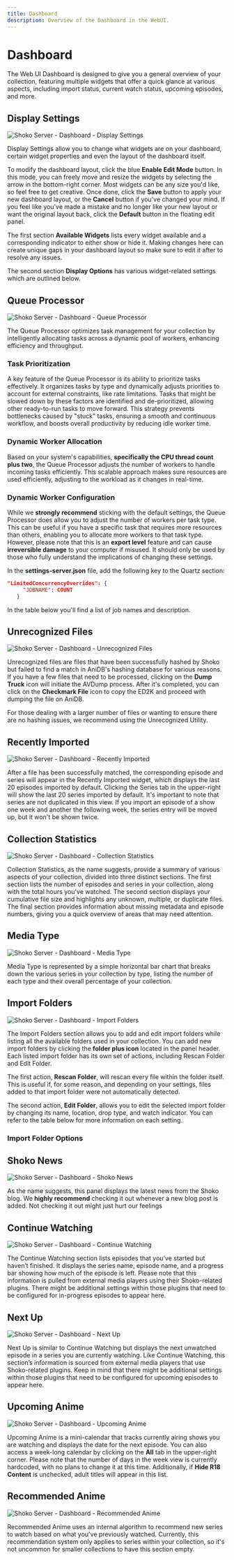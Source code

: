 ```yaml
---
title: Dashboard
description: Overview of the Dashboard in the WebUI.
---
```


<script setup>
const displayOptionsColumns = [
    { name: 'Name', header: 'Name', width: '23%' },
    { name: 'Description', header: 'Description' }
];

const displayOptionsData = [
    {
      Name: 'Combine Continue Watching & Next Up',
      description: 'As the name suggests, enabling this setting will combine these two sections. Leaving a modified Continue Watching widget that display both sets of information.'
    },
    {
      Name: 'Hide R18 Content',
      description: 'Checked by default, when unchecked, series with the R18 tag will show in every widget where applicable.'
    },
    {
      Name: 'Shoko News Posts',
      description: 'Allows you to define how many news posts from the Shoko site to show, feel free to set it to 100.'
    },
    {
      Name: 'Recently Imported Episodes',
      description: 'This setting lets you define how many episodes are displayed in the Recently Imported widget. There is a maximum limit of 100 episodes, and if you set it to anything higher, it will default to 100.'
    },
    {
      Name: 'Recently Imported Series',
      description: 'This setting lets you define how many series are displayed in the Recently Imported widget. There is a maximum limit of 100 episodes, and if you set it to anything higher, it will default to 100.'
    }
];

const jobNameColumns = [
    { name: 'Job Name', header: 'Job Name' },
    { name: 'Default', header: 'Default' },
    { name: 'Description', header: 'Description' }
];

const jobNameData = [
    {
      'Job Name': 'HashFileJob',
      'Default': '1',
      'Description': 'Determines how many workers are allocated to hashing files'
    },
    {
      'Job Name': 'UpdateTmdbShowJob',
      'Default': '1',
      'Description': 'Determines how many workers are allocated to running TMDB series tasks.'
    },
    {
      'Job Name': 'UpdateTmdbMovieJob',
      'Default': '1',
      'Description': 'Determines how many workers are allocated to running TMDB movie tasks.'
    }
];

const importFolderColumns = [
    { name: 'Name', header: 'Name', width: '15%' },
    { name: 'Description', header: 'Description' }
];

const importFolderData = [
    {
      Name: 'Name',
      description: 'The name assigned to the import folder used for visual purposes only.'
    },
    {
      Name: 'Location',
      description: 'The actual location of the import folder, relative to where Shoko is installed.'
    },
    {
      Name: 'Drop Type',
      description: 'This setting tells Shoko how to handle this folder when processing your files. \n The **Source** option instructs Shoko to grab files from this folder and move them to another import folder marked as Destination.  \n The **Both** option allows Shoko to perform the moving actions without actually relocating the files, which enables renaming on import or applying any custom renamer settings.  \n Finally, The **None** option tells Shoko not to perform any actions on the folder, which is typically paired with Watch For New Files set to Yes.'
    },
    {
      Name: 'Watch For New Files',
      description: 'A true/false setting which tells Shoko to monitor the import folder for new files. If set to **no**, you\'ll have to use the **Import Files** action to update your collection.'
    }
];
</script>


# Dashboard

The Web UI Dashboard is designed to give you a general overview of your collection, featuring multiple widgets that
offer a quick glance at various aspects, including import status, current watch status, upcoming episodes, and more.

## Display Settings

![Shoko Server - Dashboard - Display Settings](/images/shoko-server/shoko-server-dashboard-display.jpg)

Display Settings allow you to change what widgets are on your dashboard, certain widget properties and even the
layout of the dashboard itself.

To modify the dashboard layout, click the blue **Enable Edit Mode** button. In this mode, you can freely move and
resize the widgets by selecting the arrow in the bottom-right corner. Most widgets can be any size you'd like,
so feel free to get creative. Once done, click the **Save** button to apply your new dashboard layout, or the
**Cancel** button if you've changed your mind. If you feel like you've made a mistake and no longer like your new
layout or want the original layout back, click the **Default** button in the floating edit panel.

The first section **Available Widgets** lists every widget available and a corresponding indicator to either show or
hide it. Making changes here can create unique gaps in your dashboard layout so make sure to edit it after to resolve
any issues.

The second section **Display Options** has various widget-related settings which are outlined below.

<EasyTable :columns="displayOptionsColumns" :data="displayOptionsData" />

## Queue Processor

![Shoko Server - Dashboard - Queue Processor](/images/shoko-server/shoko-server-dashboard-queue.jpg)

The Queue Processor optimizes task management for your collection by intelligently allocating tasks across a dynamic
pool of workers, enhancing efficiency and throughput.

### Task Prioritization

A key feature of the Queue Processor is its ability to prioritize tasks effectively. It organizes tasks by type and
dynamically adjusts priorities to account for external constraints, like rate limitations. Tasks that might be slowed
down by these factors are identified and de-prioritized, allowing other ready-to-run tasks to move forward. This
strategy prevents bottlenecks caused by "stuck" tasks, ensuring a smooth and continuous workflow, and boosts overall
productivity by reducing idle worker time.

### Dynamic Worker Allocation

Based on your system's capabilities, **specifically the CPU thread count plus two**, the Queue Processor adjusts the
number of workers to handle incoming tasks efficiently. This scalable approach makes sure resources are used
efficiently, adjusting to the workload as it changes in real-time.

### Dynamic Worker Configuration

While we **strongly recommend** sticking with the default settings, the Queue Processor does allow you to adjust the
number of workers per task type. This can be useful if you have a specific task that requires more resources than
others, enabling you to allocate more workers to that task type. However, please note that this is an **export level**
feature and can cause **irreversible damage** to your computer if misused. It should only be used by those who fully
understand the implications of changing these settings.

In the **settings-server.json** file, add the following key to the Quartz section:

```json
"LimitedConcurrencyOverrides": {
     "JOBNAME": COUNT
   }
```

In the table below you'll find a list of job names and description.

<EasyTable :columns="jobNameColumns" :data="jobNameData" />

## Unrecognized Files

![Shoko Server - Dashboard - Unrecognized Files](/images/shoko-server/shoko-server-dashboard-unrecognized.jpg)

Unrecognized files are files that have been successfully hashed by Shoko but failed to find a match in AniDB's hashing
database for various reasons. If you have a few files that need to be processed, clicking on the **Dump Truck** icon
will initiate the AVDump process. After it's completed, you can click on the **Checkmark File** icon to copy the
ED2K and proceed with dumping the file on AniDB.

For those dealing with a larger number of files or wanting to ensure there are no hashing issues, we recommend using
the Unrecognized Utility.

## Recently Imported

![Shoko Server - Dashboard - Recently Imported](/images/shoko-server/shoko-server-dashboard-imported.jpg)

After a file has been successfully matched, the corresponding episode and series will appear in the Recently
Imported widget, which displays the last 20 episodes imported by default. Clicking the Series tab in the
upper-right will show the last 20 series imported by default. It's important to note that series are not
duplicated in this view. If you import an episode of a show one week and another the following week, the series
entry will be moved up, but it won't be shown twice.

## Collection Statistics

![Shoko Server - Dashboard - Collection Statistics](/images/shoko-server/shoko-server-dashboard-stats.jpg)

Collection Statistics, as the name suggests, provide a summary of various aspects of your collection, divided into
three distinct sections. The first section lists the number of episodes and series in your collection, along with
the total hours you've watched. The second section displays your cumulative file size and highlights any unknown,
multiple, or duplicate files. The final section provides information about missing metadata and episode numbers,
giving you a quick overview of areas that may need attention.

## Media Type

![Shoko Server - Dashboard - Media Type](/images/shoko-server/shoko-server-dashboard-type.jpg)

Media Type is represented by a simple horizontal bar chart that breaks down the various series in your collection
by type, listing the number of each type and their overall percentage of your collection.

## Import Folders

![Shoko Server - Dashboard - Import Folders](/images/shoko-server/shoko-server-dashboard-import.jpg)

The Import Folders section allows you to add and edit import folders while listing all the available folders used in
your collection. You can add new import folders by clicking the **folder plus icon** located in the panel header. Each
listed import folder has its own set of actions, including Rescan Folder and Edit Folder.

The first action, **Rescan Folder**, will rescan every file within the folder itself. This is useful if, for some reason,
and depending on your settings, files added to that import folder were not automatically detected.

The second action, **Edit Folder**, allows you to edit the selected import folder by changing its name, location,
drop type, and watch indicator. You can refer to the table below for more information on each setting.

### Import Folder Options

<EasyTable :columns="importFolderColumns" :data="importFolderData" />

## Shoko News

![Shoko Server - Dashboard - Shoko News](/images/shoko-server/shoko-server-dashboard-news.jpg)

As the name suggests, this panel displays the latest news from the Shoko blog. We **highly recommend** checking it
out whenever a new blog post is added. Not checking it out might just hurt our feelings

## Continue Watching

![Shoko Server - Dashboard - Continue Watching](/images/shoko-server/shoko-server-dashboard-continue.jpg)

The Continue Watching section lists episodes that you’ve started but haven’t finished. It displays the series name,
episode name, and a progress bar showing how much of the episode is left. Please note that this information is pulled
from external media players using their Shoko-related plugins. There might be additional settings within those plugins
that need to be configured for in-progress episodes to appear here.

## Next Up

![Shoko Server - Dashboard - Next Up](/images/shoko-server/shoko-server-dashboard-next.jpg)

Next Up is similar to Continue Watching but displays the next unwatched episode in a series you are currently
watching. Like Continue Watching, this section’s information is sourced from external media players that use
Shoko-related plugins. Keep in mind that there might be additional settings within those plugins that need to be
configured for upcoming episodes to appear here.

## Upcoming Anime

![Shoko Server - Dashboard - Upcoming Anime](/images/shoko-server/shoko-server-dashboard-upcoming.jpg)

Upcoming Anime is a mini-calendar that tracks currently airing shows you are watching and displays the date for
the next episode. You can also access a week-long calendar by clicking on the **All** tab in the upper-right corner.
Please note that the number of days in the week view is currently hardcoded, with no plans to change it at this
time. Additionally, if **Hide R18 Content** is unchecked, adult titles will appear in this list.

## Recommended Anime

![Shoko Server - Dashboard - Recommended Anime](/images/shoko-server/shoko-server-dashboard-recommended.jpg)

Recommended Anime uses an internal algorithm to recommend new series to watch based on what you've previously
watched. Currently, this recommendation system only applies to series within your collection, so it's not
uncommon for smaller collections to have this section empty.
